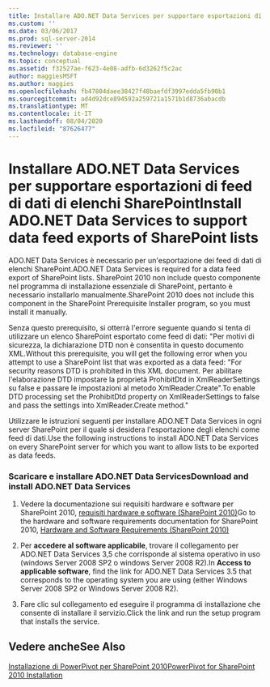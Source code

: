 ```yaml
---
title: Installare ADO.NET Data Services per supportare esportazioni di feed di dati di elenchi SharePoint | Microsoft Docs
ms.custom: ''
ms.date: 03/06/2017
ms.prod: sql-server-2014
ms.reviewer: ''
ms.technology: database-engine
ms.topic: conceptual
ms.assetid: f32527ae-f623-4e08-adfb-6d3262f5c2ac
author: maggiesMSFT
ms.author: maggies
ms.openlocfilehash: fb47804daee38427f48baefdf3997edda5fb90b1
ms.sourcegitcommit: ad4d92dce894592a259721a1571b1d8736abacdb
ms.translationtype: MT
ms.contentlocale: it-IT
ms.lasthandoff: 08/04/2020
ms.locfileid: "87626477"
---
```

# <a name="install-adonet-data-services-to-support-data-feed-exports-of-sharepoint-lists"></a><span data-ttu-id="81fac-102">Installare ADO.NET Data Services per supportare esportazioni di feed di dati di elenchi SharePoint</span><span class="sxs-lookup"><span data-stu-id="81fac-102">Install ADO.NET Data Services to support data feed exports of SharePoint lists</span></span>
  <span data-ttu-id="81fac-103">ADO.NET Data Services è necessario per un'esportazione dei feed di dati di elenchi SharePoint.</span><span class="sxs-lookup"><span data-stu-id="81fac-103">ADO.NET Data Services is required for a data feed export of SharePoint lists.</span></span> <span data-ttu-id="81fac-104">SharePoint 2010 non include questo componente nel programma di installazione essenziale di SharePoint, pertanto è necessario installarlo manualmente.</span><span class="sxs-lookup"><span data-stu-id="81fac-104">SharePoint 2010 does not include this component in the SharePoint Prerequisite Installer program, so you must install it manually.</span></span>  
  
 <span data-ttu-id="81fac-105">Senza questo prerequisito, si otterrà l'errore seguente quando si tenta di utilizzare un elenco SharePoint esportato come feed di dati: "Per motivi di sicurezza, la dichiarazione DTD non è consentita in questo documento XML.</span><span class="sxs-lookup"><span data-stu-id="81fac-105">Without this prerequisite, you will get the following error when you attempt to use a SharePoint list that was exported as a data feed: "For security reasons DTD is prohibited in this XML document.</span></span> <span data-ttu-id="81fac-106">Per abilitare l'elaborazione DTD impostare la proprietà ProhibitDtd in XmlReaderSettings su false e passare le impostazioni al metodo XmlReader.Create".</span><span class="sxs-lookup"><span data-stu-id="81fac-106">To enable DTD processing set the ProhibitDtd property on XmlReaderSettings to false and pass the settings into XmlReader.Create method."</span></span>  
  
 <span data-ttu-id="81fac-107">Utilizzare le istruzioni seguenti per installare ADO.NET Data Services in ogni server SharePoint per il quale si desidera l'esportazione degli elenchi come feed di dati.</span><span class="sxs-lookup"><span data-stu-id="81fac-107">Use the following instructions to install ADO.NET Data Services on every SharePoint server for which you want to allow lists to be exported as data feeds.</span></span>  
  
### <a name="download-and-install-adonet-data-services"></a><span data-ttu-id="81fac-108">Scaricare e installare ADO.NET Data Services</span><span class="sxs-lookup"><span data-stu-id="81fac-108">Download and install ADO.NET Data Services</span></span>  
  
1.  <span data-ttu-id="81fac-109">Vedere la documentazione sui requisiti hardware e software per SharePoint 2010, [requisiti hardware e software (SharePoint 2010)](https://go.microsoft.com/fwlink/?LinkId=169734)</span><span class="sxs-lookup"><span data-stu-id="81fac-109">Go to the hardware and software requirements documentation for SharePoint 2010, [Hardware and Software Requirements (SharePoint 2010)](https://go.microsoft.com/fwlink/?LinkId=169734)</span></span>  
  
2.  <span data-ttu-id="81fac-110">Per **accedere al software applicabile**, trovare il collegamento per ADO.NET Data Services 3,5 che corrisponde al sistema operativo in uso (windows Server 2008 SP2 o windows Server 2008 R2).</span><span class="sxs-lookup"><span data-stu-id="81fac-110">In **Access to applicable software**, find the link for ADO.NET Data Services 3.5 that corresponds to the operating system you are using (either Windows Server 2008 SP2 or Windows Server 2008 R2).</span></span>  
  
3.  <span data-ttu-id="81fac-111">Fare clic sul collegamento ed eseguire il programma di installazione che consente di installare il servizio.</span><span class="sxs-lookup"><span data-stu-id="81fac-111">Click the link and run the setup program that installs the service.</span></span>  
  
## <a name="see-also"></a><span data-ttu-id="81fac-112">Vedere anche</span><span class="sxs-lookup"><span data-stu-id="81fac-112">See Also</span></span>  
 [<span data-ttu-id="81fac-113">Installazione di PowerPivot per SharePoint 2010</span><span class="sxs-lookup"><span data-stu-id="81fac-113">PowerPivot for SharePoint 2010 Installation</span></span>](../../../2014/sql-server/install/powerpivot-for-sharepoint-2010-installation.md)  
  
  
